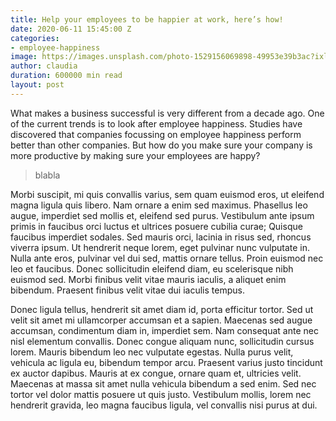 ```yaml
---
title: Help your employees to be happier at work, here’s how!
date: 2020-06-11 15:45:00 Z
categories:
- employee-happiness
image: https://images.unsplash.com/photo-1529156069898-49953e39b3ac?ixlib=rb-1.2.1&ixid=eyJhcHBfaWQiOjEyMDd9&auto=format&fit=crop&w=2978&q=80
author: claudia
duration: 600000 min read
layout: post
---
```


What makes a business successful is very different from a decade ago. One of the current trends is to look after employee happiness. Studies have discovered that companies focussing on employee happiness perform better than other companies. But how do you make sure your company is more productive by making sure your employees are happy?

<!--more-->

> blabla

Morbi suscipit, mi quis convallis varius, sem quam euismod eros, ut eleifend magna ligula quis libero. Nam ornare a enim sed maximus. Phasellus leo augue, imperdiet sed mollis et, eleifend sed purus. Vestibulum ante ipsum primis in faucibus orci luctus et ultrices posuere cubilia curae; Quisque faucibus imperdiet sodales. Sed mauris orci, lacinia in risus sed, rhoncus viverra ipsum. Ut hendrerit neque lorem, eget pulvinar nunc vulputate in. Nulla ante eros, pulvinar vel dui sed, mattis ornare tellus. Proin euismod nec leo et faucibus. Donec sollicitudin eleifend diam, eu scelerisque nibh euismod sed. Morbi finibus velit vitae mauris iaculis, a aliquet enim bibendum. Praesent finibus velit vitae dui iaculis tempus.

Donec ligula tellus, hendrerit sit amet diam id, porta efficitur tortor. Sed ut velit sit amet mi ullamcorper accumsan et a sapien. Maecenas sed augue accumsan, condimentum diam in, imperdiet sem. Nam consequat ante nec nisl elementum convallis. Donec congue aliquam nunc, sollicitudin cursus lorem. Mauris bibendum leo nec vulputate egestas. Nulla purus velit, vehicula ac ligula eu, bibendum tempor arcu. Praesent varius justo tincidunt ex auctor dapibus. Mauris at ex congue, ornare quam et, ultricies velit. Maecenas at massa sit amet nulla vehicula bibendum a sed enim. Sed nec tortor vel dolor mattis posuere ut quis justo. Vestibulum mollis, lorem nec hendrerit gravida, leo magna faucibus ligula, vel convallis nisi purus at dui.
